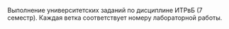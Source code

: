 Выполнение университетских заданий по дисциплине ИТРвБ (7 семестр). Каждая ветка соответствует номеру лабораторной работы.
